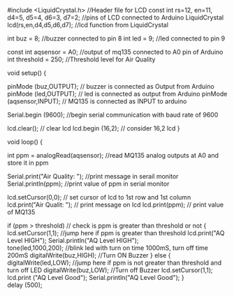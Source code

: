 #include <LiquidCrystal.h>      //Header file for LCD
const int rs=12, en=11, d4=5, d5=4, d6=3, d7=2; //pins of LCD connected to Arduino
LiquidCrystal lcd(rs,en,d4,d5,d6,d7); //lcd function from LiquidCrystal

int buz = 8;  //buzzer connected to pin 8
int led = 9;  //led connected to pin 9

const int aqsensor = A0;  //output of mq135 connected to A0 pin of Arduino
int threshold = 250;      //Threshold level for Air Quality

void setup() {

  pinMode (buz,OUTPUT);     // buzzer is connected as Output from Arduino
  pinMode (led,OUTPUT);     // led is connected as output from Arduino
  pinMode (aqsensor,INPUT); // MQ135 is connected as INPUT to arduino

  Serial.begin (9600);      //begin serial communication with baud rate of 9600

  lcd.clear();              // clear lcd
  lcd.begin (16,2);         // consider 16,2 lcd
}

void loop() {

  int ppm = analogRead(aqsensor); //read MQ135 analog outputs at A0 and store it in ppm

  Serial.print("Air Quality: ");  //print message in serail monitor
  Serial.println(ppm);            //print value of ppm in serial monitor

  lcd.setCursor(0,0);             // set cursor of lcd to 1st row and 1st column
  lcd.print("Air Qualit: ");      // print message on lcd
  lcd.print(ppm);                 // print value of MQ135

  if (ppm > threshold)            // check is ppm is greater than threshold or not
    {
      lcd.setCursor(1,1);         //jump here if ppm is greater than threshold
      lcd.print("AQ Level HIGH");
      Serial.println("AQ Level HIGH");     
      tone(led,1000,200);         //blink led with turn on time 1000mS, turn off time 200mS
      digitalWrite(buz,HIGH);     //Turn ON Buzzer
    }
  else
    {
      digitalWrite(led,LOW);   //jump here if ppm is not greater than threshold and turn off LED
      digitalWrite(buz,LOW);   //Turn off Buzzer
      lcd.setCursor(1,1);
      lcd.print ("AQ Level Good");
      Serial.println("AQ Level Good");
    }  
  delay (500);
